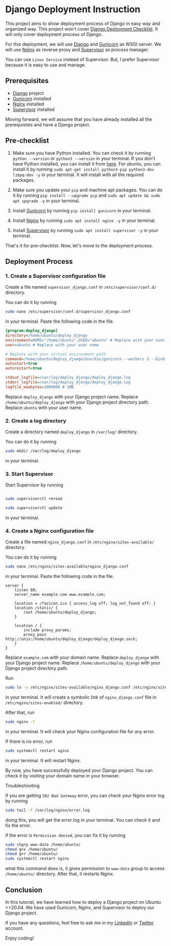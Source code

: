 # Django Deployment Instruction

This project aims to show deployment process of Django in easy way and organized way. This project won't cover [Django Deployment Checklist](https://docs.djangoproject.com/en/3.1/howto/deployment/checklist/). It will only cover deployment process of Django.

For this deployment, we will use [Django](https://www.djangoproject.com/) and [Gunicorn](https://gunicorn.org/) as WSGI server. We will use [Nginx](https://www.nginx.com/) as reverse proxy and [Supervisor](http://supervisord.org/) as process manager.

You can use `Linux Service` instead of Supervisor. But, I prefer Supervisor because it is easy to use and manage.

## Prerequisites

- [Django](https://www.djangoproject.com/) project
- [Gunicorn](https://gunicorn.org/) installed
- [Nginx](https://www.nginx.com/) installed
- [Supervisor](http://supervisord.org/) installed

Moving forward, we will assume that you have already installed all the prerequisites and have a Django project.

## Pre-checklist

1. Make sure you have Python installed. You can check it by running `python --version` or `python3 --version` in your terminal. If you don't have Python installed, you can install it from [here](https://www.python.org/downloads/). For ubuntu, you can install it by running `sudo apt-get install python3-pip python3-dev libpq-dev -y` in your terminal. It will install with all the required packages.

2. Make sure you update your `pip` and machine apt packages. You can do it by running `pip install --upgrade pip` and `sudo apt update && sudo apt upgrade -y` in your terminal.

3. Install [Gunicorn](https://gunicorn.org/) by running `pip install gunicorn` in your terminal.

4. Install [Nginx](https://www.nginx.com/) by running `sudo apt install nginx -y` in your terminal.

5. Install [Supervisor](http://supervisord.org/) by running `sudo apt install supervisor -y` in your terminal.

That's it for pre-checklist. Now, let's move to the deployment process.

## Deployment Process

### 1. Create a Supervisor configuration file

Create a file named `supervisor_django.conf` in `/etc/supervisor/conf.d/` directory.

You can do it by running
```bash
sudo nano /etc/supervisor/conf.d/supervisor_django.conf
```

in your terminal. Paste the following code in the file.

```ini
[program:deploy_django]
directory=/home/ubuntu/deploy_django
environment=HOME="/home/ubuntu",USER="ubuntu" # Replace with your user name
user=ubuntu # Replace with your user name

# Replace with your virtual environment path
command=/home/ubuntu/deploy_django/env/bin/gunicorn --workers 3 --bind unix:/home/ubuntu/deploy_django/deploy_django.sock deploy_django.wsgi:application
autostart=true
autorestart=true

stdout_logfile=/var/log/deploy_django/deploy_django.log
stderr_logfile=/var/log/deploy_django/deploy_django.log
logfile_maxbytes=1000000 # 1MB
```

Replace `deploy_django` with your Django project name. Replace `/home/ubuntu/deploy_django` with your Django project directory path. Replace `ubuntu` with your user name.

### 2. Create a log directory

Create a directory named `deploy_django` in `/var/log/` directory.

You can do it by running

```bash
sudo mkdir /var/log/deploy_django
```

in your terminal.

### 3. Start Supervisor

Start Supervisor by running

```bash

sudo supervisorctl reread 

sudo supervisorctl update
```

in your terminal.

### 4. Create a Nginx configuration file

Create a file named `nginx_django.conf` in `/etc/nginx/sites-available/` directory.

You can do it by running

```bash
sudo nano /etc/nginx/sites-available/nginx_django.conf
```

in your terminal. Paste the following code in the file.

```nginx
server {
    listen 80;
    server_name example.com www.example.com;

    location = /favicon.ico { access_log off; log_not_found off; }
    location /static/ {
        root /home/ubuntu/deploy_django;
    }

    location / {
        include proxy_params;
        proxy_pass http://unix:/home/ubuntu/deploy_django/deploy_django.sock;
    }
}
```

Replace `example.com` with your domain name. Replace `deploy_django` with your Django project name. Replace `/home/ubuntu/deploy_django` with your Django project directory path.

Run

```bash
sudo ln -s /etc/nginx/sites-available/nginx_django.conf /etc/nginx/sites-enabled
```

in your terminal. It will create a symbolic link of `nginx_django.conf` file in `/etc/nginx/sites-enabled/` directory.

After that, run

```bash
sudo nginx -t
```

in your terminal. It will check your Nginx configuration file for any error.

If there is no error, run

```bash
sudo systemctl restart nginx
```

in your terminal. It will restart Nginx.

By now, you have successfully deployed your Django project. You can check it by visiting your domain name in your browser.

Troubleshooting

If you are getting `502 Bad Gateway` error, you can check your Nginx error log by running

```bash
sudo tail -f /var/log/nginx/error.log
```

doing this, you will get the error log in your terminal. You can check it and fix the error.

if the error is `Permission denied`, you can fix it by running

```bash
sudo chgrp www-data /home/ubuntu/
chmod g+x /home/ubuntu/
chmod g+r /home/ubuntu/
sudo systemctl restart nginx
```

what this command does is, it gives permission to `www-data` group to access `/home/ubuntu/` directory. After that, it restarts Nginx.

## Conclusion

In this tutorial, we have learned how to deploy a Django project on Ubuntu >=20.04. We have used Gunicorn, Nginx, and Supervisor to deploy our Django project.

If you have any questions, feel free to ask me in my [LinkedIn](https://www.linkedin.com/in/chapimenge/) or [Twitter](https://twitter.com/chapimenge3) account.

Enjoy coding!